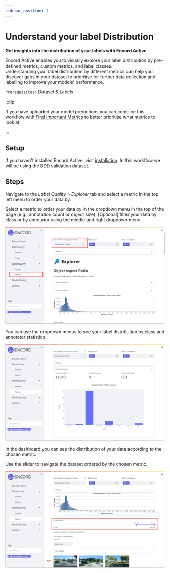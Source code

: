 ```yaml
---
sidebar_position: 1
---
```


# Understand your label Distribution

**Get insights into the distribution of your labels with Encord Active**


Encord Active enables you to visually explore your label distribution by pre-defined metrics, custom metrics, and label classes.  
Understanding your label distribution by different metrics can help you discover gaps in your dataset to prioritise for further data collection and labelling to improve your models' performance.

`Prerequisites:` Dataset & Labels

:::tip

If you have uploaded your model predictions you can combine this workflow with [Find Important Metrics](/workflows/improve-your-models/metric-importance) to better prioritise what metrics to look at. 

:::


## Setup
If you haven't installed Encord Active, visit [installation](/installation). In this workflow we will be using the BDD validation dataset.

## Steps
Navigate to the _Label Quality_ > _Explorer_ tab and select a metric in the top left menu to order your data by.

Select a metric to order your data by in the dropdown menu in the top of the page (e.g., annotation count or object size). 
 [Optional] filter your data by class or by annotator using the middle and right dropdown menu.

![label-quality-data-distribution.png](../../images/label-quality-data-distribution.png)

You can use the dropdown menus to see your label distribution by class and annotator statistics.

![label-quality-data-distribution-stats.png](../../images/label-quality-data-distribution-stats.png)

In the dashboard you can see the distribution of your data according to the chosen metric.

Use the slider to navigate the dataset ordered by the chosen metric.

![label-quality-data-distribution-slider.png](../../images/label-quality-data-distribution-slider.png)

